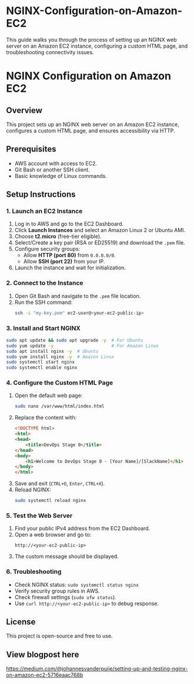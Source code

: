 # NGINX-Configuration-on-Amazon-EC2
This guide walks you through the process of setting up an NGINX web server on an Amazon EC2 instance, configuring a custom HTML page, and troubleshooting connectivity issues.

# NGINX Configuration on Amazon EC2

## Overview
This project sets up an NGINX web server on an Amazon EC2 instance, configures a custom HTML page, and ensures accessibility via HTTP.

## Prerequisites
- AWS account with access to EC2.
- Git Bash or another SSH client.
- Basic knowledge of Linux commands.

## Setup Instructions

### 1. **Launch an EC2 Instance**
1. Log in to AWS and go to the EC2 Dashboard.
2. Click **Launch Instances** and select an Amazon Linux 2 or Ubuntu AMI.
3. Choose **t2.micro** (free-tier eligible).
4. Select/Create a key pair (RSA or ED25519) and download the `.pem` file.
5. Configure security groups:
   - Allow **HTTP (port 80)** from `0.0.0.0/0`.
   - Allow **SSH (port 22)** from your IP.
6. Launch the instance and wait for initialization.

### 2. **Connect to the Instance**
1. Open Git Bash and navigate to the `.pem` file location.
2. Run the SSH command:
   ```bash
   ssh -i "my-key.pem" ec2-user@<your-ec2-public-ip>
   ```

### 3. **Install and Start NGINX**
```bash
sudo apt update && sudo apt upgrade -y  # For Ubuntu
sudo yum update -y                      # For Amazon Linux
sudo apt install nginx -y  # Ubuntu
sudo yum install nginx -y  # Amazon Linux
sudo systemctl start nginx
sudo systemctl enable nginx
```

### 4. **Configure the Custom HTML Page**
1. Open the default web page:
   ```bash
   sudo nano /var/www/html/index.html
   ```
2. Replace the content with:
   ```html
   <!DOCTYPE html>
   <html>
   <head>
       <title>DevOps Stage 0</title>
   </head>
   <body>
       <h1>Welcome to DevOps Stage 0 - [Your Name]/[SlackName]</h1>
   </body>
   </html>
   ```
3. Save and exit (`CTRL+O`, `Enter`, `CTRL+X`).
4. Reload NGINX:
   ```bash
   sudo systemctl reload nginx
   ```

### 5. **Test the Web Server**
1. Find your public IPv4 address from the EC2 Dashboard.
2. Open a web browser and go to:
   ```
   http://<your-ec2-public-ip>
   ```
3. The custom message should be displayed.

### 6. **Troubleshooting**
- Check NGINX status: `sudo systemctl status nginx`
- Verify security group rules in AWS.
- Check firewall settings (`sudo ufw status`).
- Use `curl http://<your-ec2-public-ip>` to debug response.

## License
This project is open-source and free to use.

## View blogpost here
https://medium.com/@johannesvanderpuije/setting-up-and-testing-nginx-on-amazon-ec2-5716eaac768b


